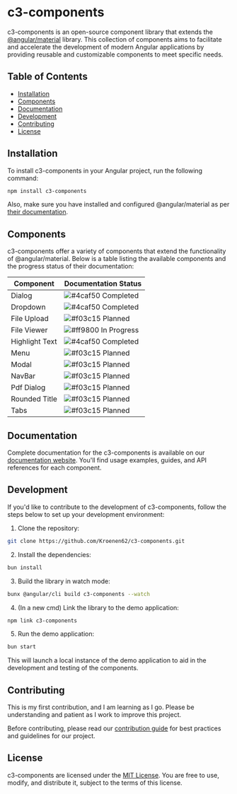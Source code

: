 # c3-components

c3-components is an open-source component library that extends the [@angular/material](https://material.angular.io/) library. This collection of components aims to facilitate and accelerate the development of modern Angular applications by providing reusable and customizable components to meet specific needs.

## Table of Contents

- [Installation](#installation)
- [Components](#components)
- [Documentation](#documentation)
- [Development](#development)
- [Contributing](#contributing)
- [License](#license)

## Installation

To install c3-components in your Angular project, run the following command:

```bash
npm install c3-components
```

Also, make sure you have installed and configured @angular/material as per [their documentation](https://material.angular.io/guide/getting-started).

## Components

c3-components offer a variety of components that extend the functionality of @angular/material. Below is a table listing the available components and the progress status of their documentation:

| Component      | Documentation Status                                                        |
| -------------- | --------------------------------------------------------------------------- |
| Dialog         | ![#4caf50](https://via.placeholder.com/15/4caf50/000000?text=+) Completed   |
| Dropdown       | ![#4caf50](https://via.placeholder.com/15/4caf50/000000?text=+) Completed   |
| File Upload    | ![#f03c15](https://via.placeholder.com/15/f03c15/000000?text=+) Planned     |
| File Viewer    | ![#ff9800](https://via.placeholder.com/15/ff9800/000000?text=+) In Progress |
| Highlight Text | ![#4caf50](https://via.placeholder.com/15/4caf50/000000?text=+) Completed   |
| Menu           | ![#f03c15](https://via.placeholder.com/15/f03c15/000000?text=+) Planned     |
| Modal          | ![#f03c15](https://via.placeholder.com/15/f03c15/000000?text=+) Planned     |
| NavBar         | ![#f03c15](https://via.placeholder.com/15/f03c15/000000?text=+) Planned     |
| Pdf Dialog     | ![#f03c15](https://via.placeholder.com/15/f03c15/000000?text=+) Planned     |
| Rounded Title  | ![#f03c15](https://via.placeholder.com/15/f03c15/000000?text=+) Planned     |
| Tabs           | ![#f03c15](https://via.placeholder.com/15/f03c15/000000?text=+) Planned     |

## Documentation

Complete documentation for the c3-components is available on our [documentation website](https://c3ulnta0rk.github.io/c3-components/). You'll find usage examples, guides, and API references for each component.

## Development

If you'd like to contribute to the development of c3-components, follow the steps below to set up your development environment:

1. Clone the repository:

```bash
git clone https://github.com/Kroenen62/c3-components.git
```

2. Install the dependencies:

```bash
bun install
```

3. Build the library in watch mode:

```bash
bunx @angular/cli build c3-components --watch
```

4. (In a new cmd) Link the library to the demo application:

```bash
npm link c3-components
```

5. Run the demo application:

```bash
bun start
```

This will launch a local instance of the demo application to aid in the development and testing of the components.

## Contributing

This is my first contribution, and I am learning as I go. Please be understanding and patient as I work to improve this project.

Before contributing, please read our [contribution guide](./CONTRIBUTING.md) for best practices and guidelines for our project.

## License

c3-components are licensed under the [MIT License](./LICENSE). You are free to use, modify, and distribute it, subject to the terms of this license.
